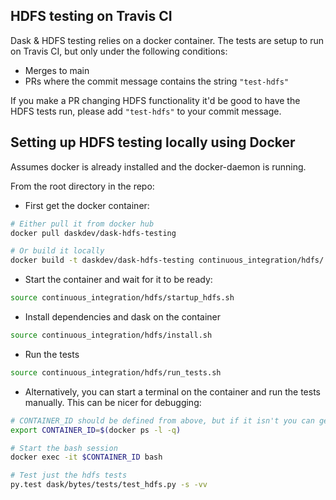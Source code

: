 ## HDFS testing on Travis CI

Dask & HDFS testing relies on a docker container. The tests are setup to run on
Travis CI, but only under the following conditions:

- Merges to main
- PRs where the commit message contains the string `"test-hdfs"`

If you make a PR changing HDFS functionality it'd be good to have the HDFS
tests run, please add `"test-hdfs"` to your commit message.

## Setting up HDFS testing locally using Docker

Assumes docker is already installed and the docker-daemon is running.

From the root directory in the repo:

- First get the docker container:

```bash
# Either pull it from docker hub
docker pull daskdev/dask-hdfs-testing

# Or build it locally
docker build -t daskdev/dask-hdfs-testing continuous_integration/hdfs/
```

- Start the container and wait for it to be ready:

```bash
source continuous_integration/hdfs/startup_hdfs.sh
```

- Install dependencies and dask on the container

```bash
source continuous_integration/hdfs/install.sh
```

- Run the tests

```bash
source continuous_integration/hdfs/run_tests.sh
```

- Alternatively, you can start a terminal on the container and run the tests
  manually. This can be nicer for debugging:

```bash
# CONTAINER_ID should be defined from above, but if it isn't you can get it from
export CONTAINER_ID=$(docker ps -l -q)

# Start the bash session
docker exec -it $CONTAINER_ID bash

# Test just the hdfs tests
py.test dask/bytes/tests/test_hdfs.py -s -vv
```

